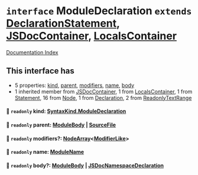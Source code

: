 # `interface` ModuleDeclaration `extends` [DeclarationStatement](../interface.DeclarationStatement/README.md), [JSDocContainer](../interface.JSDocContainer/README.md), [LocalsContainer](../interface.LocalsContainer/README.md)

[Documentation Index](../README.md)

## This interface has

- 5 properties:
[kind](#-readonly-kind-syntaxkindmoduledeclaration),
[parent](#-readonly-parent-modulebody--sourcefile),
[modifiers](#-readonly-modifiers-nodearraymodifierlike),
[name](#-readonly-name-modulename),
[body](#-readonly-body-modulebody--jsdocnamespacedeclaration)
- 1 inherited member from [JSDocContainer](../interface.JSDocContainer/README.md), 1 from [LocalsContainer](../interface.LocalsContainer/README.md), 1 from [Statement](../interface.Statement/README.md), 16 from [Node](../interface.Node/README.md), 1 from [Declaration](../interface.Declaration/README.md), 2 from [ReadonlyTextRange](../interface.ReadonlyTextRange/README.md)


#### 📄 `readonly` kind: [SyntaxKind.ModuleDeclaration](../enum.SyntaxKind/README.md#moduledeclaration--267)



#### 📄 `readonly` parent: [ModuleBody](../type.ModuleBody/README.md) | [SourceFile](../interface.SourceFile/README.md)



#### 📄 `readonly` modifiers?: [NodeArray](../interface.NodeArray/README.md)\<[ModifierLike](../type.ModifierLike/README.md)>



#### 📄 `readonly` name: [ModuleName](../type.ModuleName/README.md)



#### 📄 `readonly` body?: [ModuleBody](../type.ModuleBody/README.md) | [JSDocNamespaceDeclaration](../interface.JSDocNamespaceDeclaration/README.md)



